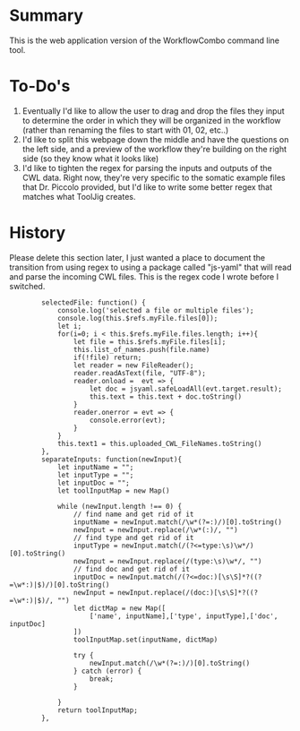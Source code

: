 # Summary
This is the web application version of the WorkflowCombo command line tool.

# To-Do's
1. Eventually I'd like to allow the user to drag and drop the files they input to determine the order in which they will be organized in the workflow (rather than renaming the files to start with 01, 02, etc..)
2. I'd like to split this webpage down the middle and have the questions on the left side, and a preview of the workflow they're building on the right side (so they know what it looks like)
3. I'd like to tighten the regex for parsing the inputs and outputs of the CWL data. Right now, they're very specific to the somatic example files that Dr. Piccolo provided, but I'd like to write some better regex that matches what ToolJig creates.

# History
Please delete this section later, I just wanted a place to document the transition from using regex to using a package called "js-yaml" that will read and parse the incoming CWL files. 
This is the regex code I wrote before I switched. 

            selectedFile: function() {
                console.log('selected a file or multiple files');
                console.log(this.$refs.myFile.files[0]);
                let i;
                for(i=0; i < this.$refs.myFile.files.length; i++){
                    let file = this.$refs.myFile.files[i];
                    this.list_of_names.push(file.name)
                    if(!file) return;
                    let reader = new FileReader();
                    reader.readAsText(file, "UTF-8");
                    reader.onload =  evt => {
                        let doc = jsyaml.safeLoadAll(evt.target.result);
                        this.text = this.text + doc.toString()
                    }
                    reader.onerror = evt => {
                        console.error(evt);
                    }
                }
                this.text1 = this.uploaded_CWL_FileNames.toString()
            },
            separateInputs: function(newInput){
                let inputName = "";
                let inputType = "";
                let inputDoc = "";
                let toolInputMap = new Map()

                while (newInput.length !== 0) {
                    // find name and get rid of it
                    inputName = newInput.match(/\w*(?=:)/)[0].toString()
                    newInput = newInput.replace(/\w*(:)/, "")
                    // find type and get rid of it
                    inputType = newInput.match(/(?<=type:\s)\w*/)[0].toString()
                    newInput = newInput.replace(/(type:\s)\w*/, "")
                    // find doc and get rid of it
                    inputDoc = newInput.match(/(?<=doc:)[\s\S]*?((?=\w*:)|$)/)[0].toString()
                    newInput = newInput.replace(/(doc:)[\s\S]*?((?=\w*:)|$)/, "")
                    let dictMap = new Map([
                        ['name', inputName],['type', inputType],['doc', inputDoc]
                    ])
                    toolInputMap.set(inputName, dictMap)

                    try {
                        newInput.match(/\w*(?=:)/)[0].toString()
                    } catch (error) {
                        break;
                    }

                }
                return toolInputMap;
            },

